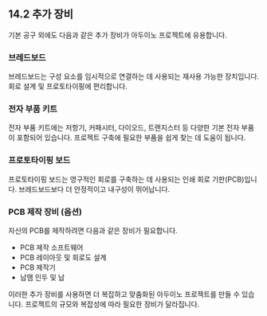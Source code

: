 ## 14.2 추가 장비

기본 공구 외에도 다음과 같은 추가 장비가 아두이노 프로젝트에 유용합니다.

### 브레드보드

브레드보드는 구성 요소를 임시적으로 연결하는 데 사용되는 재사용 가능한 장치입니다. 회로 설계 및 프로토타이핑에 편리합니다.

### 전자 부품 키트

전자 부품 키트에는 저항기, 커패시터, 다이오드, 트랜지스터 등 다양한 기본 전자 부품이 포함되어 있습니다. 프로젝트 구축에 필요한 부품을 쉽게 찾는 데 도움이 됩니다.

### 프로토타이핑 보드

프로토타이핑 보드는 영구적인 회로를 구축하는 데 사용되는 인쇄 회로 기판(PCB)입니다. 브레드보드보다 더 안정적이고 내구성이 뛰어납니다.

### PCB 제작 장비 (옵션)

자신의 PCB를 제작하려면 다음과 같은 장비가 필요합니다.

- PCB 제작 소프트웨어
- PCB 레이아웃 및 회로도 설계
- PCB 제작기
- 납땜 인두 및 납

이러한 추가 장비를 사용하면 더 복잡하고 맞춤화된 아두이노 프로젝트를 만들 수 있습니다. 프로젝트의 규모와 복잡성에 따라 필요한 장비가 달라집니다.